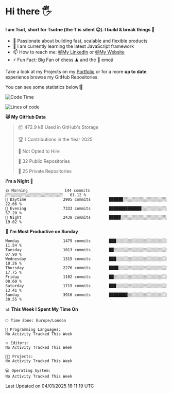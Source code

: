 # Hi there :raised_hand_with_fingers_splayed:
#### I am Tsot, short for Tsotne (the T is silent :wink:). I build & break things :space_invader:
- :telescope: Passionate about building fast, scalable and flexible products
- :seedling: I am currently learning the latest JavaScript framework 
- :mailbox: How to reach me: [@My LinkedIn](https://www.linkedin.com/in/tsotne-gvadzabia/) or [@My Website](https://tsotne.co.uk/contact)
- :zap: Fun Fact: Big Fan of chess ♟ and the 👾 emoji

Take a look at my Projects on my [Portfolio](https://tsotne.co.uk/) or for a more **up to date** experience browse my GitHub Repositories.

You can see some statistics below!:space_invader:
<!--START_SECTION:waka-->
![Code Time](http://img.shields.io/badge/Code%20Time-761%20hrs%202%20mins-blue)

![Lines of code](https://img.shields.io/badge/From%20Hello%20World%20I%27ve%20Written-8.4%20million%20lines%20of%20code-blue)

**🐱 My GitHub Data** 

> 📦 472.9 kB Used in GitHub's Storage 
 > 
> 🏆 1 Contributions in the Year 2025
 > 
> 🚫 Not Opted to Hire
 > 
> 📜 32 Public Repositories 
 > 
> 🔑 25 Private Repositories 
 > 
**I'm a Night 🦉** 

```text
🌞 Morning                144 commits         ░░░░░░░░░░░░░░░░░░░░░░░░░   01.12 % 
🌆 Daytime                2905 commits        ██████░░░░░░░░░░░░░░░░░░░   22.66 % 
🌃 Evening                7333 commits        ██████████████░░░░░░░░░░░   57.20 % 
🌙 Night                  2438 commits        █████░░░░░░░░░░░░░░░░░░░░   19.02 % 
```
📅 **I'm Most Productive on Sunday** 

```text
Monday                   1479 commits        ███░░░░░░░░░░░░░░░░░░░░░░   11.54 % 
Tuesday                  1013 commits        ██░░░░░░░░░░░░░░░░░░░░░░░   07.90 % 
Wednesday                1315 commits        ███░░░░░░░░░░░░░░░░░░░░░░   10.26 % 
Thursday                 2276 commits        ████░░░░░░░░░░░░░░░░░░░░░   17.75 % 
Friday                   1102 commits        ██░░░░░░░░░░░░░░░░░░░░░░░   08.60 % 
Saturday                 1719 commits        ███░░░░░░░░░░░░░░░░░░░░░░   13.41 % 
Sunday                   3916 commits        ████████░░░░░░░░░░░░░░░░░   30.55 % 
```


📊 **This Week I Spent My Time On** 

```text
🕑︎ Time Zone: Europe/London

💬 Programming Languages: 
No Activity Tracked This Week

🔥 Editors: 
No Activity Tracked This Week

🐱‍💻 Projects: 
No Activity Tracked This Week

💻 Operating System: 
No Activity Tracked This Week
```


 Last Updated on 04/01/2025 16:11:19 UTC
<!--END_SECTION:waka-->
